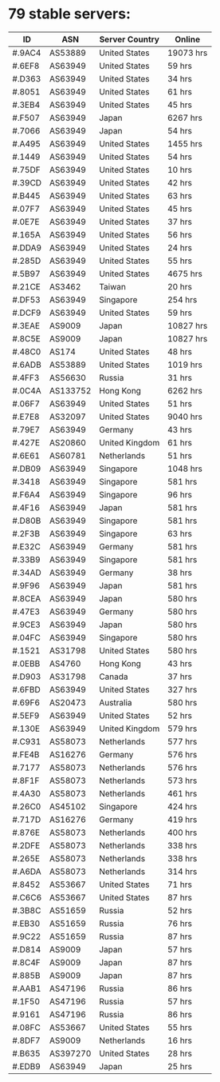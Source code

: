 # 79 stable servers:

| ID | ASN | Server Country | Online |
| ------ | ------ | ------ | ------ |
| #.9AC4 | AS53889 | United States | 19073 hrs |
| #.6EF8 | AS63949 | United States | 59 hrs |
| #.D363 | AS63949 | United States | 34 hrs |
| #.8051 | AS63949 | United States | 61 hrs |
| #.3EB4 | AS63949 | United States | 45 hrs |
| #.F507 | AS63949 | Japan | 6267 hrs |
| #.7066 | AS63949 | Japan | 54 hrs |
| #.A495 | AS63949 | United States | 1455 hrs |
| #.1449 | AS63949 | United States | 54 hrs |
| #.75DF | AS63949 | United States | 10 hrs |
| #.39CD | AS63949 | United States | 42 hrs |
| #.B445 | AS63949 | United States | 63 hrs |
| #.07F7 | AS63949 | United States | 45 hrs |
| #.0E7E | AS63949 | United States | 37 hrs |
| #.165A | AS63949 | United States | 56 hrs |
| #.DDA9 | AS63949 | United States | 24 hrs |
| #.285D | AS63949 | United States | 55 hrs |
| #.5B97 | AS63949 | United States | 4675 hrs |
| #.21CE | AS3462 | Taiwan | 20 hrs |
| #.DF53 | AS63949 | Singapore | 254 hrs |
| #.DCF9 | AS63949 | United States | 59 hrs |
| #.3EAE | AS9009 | Japan | 10827 hrs |
| #.8C5E | AS9009 | Japan | 10827 hrs |
| #.48C0 | AS174 | United States | 48 hrs |
| #.6ADB | AS53889 | United States | 1019 hrs |
| #.4FF3 | AS56630 | Russia | 31 hrs |
| #.0C4A | AS133752 | Hong Kong | 6262 hrs |
| #.06F7 | AS63949 | United States | 51 hrs |
| #.E7E8 | AS32097 | United States | 9040 hrs |
| #.79E7 | AS63949 | Germany | 43 hrs |
| #.427E | AS20860 | United Kingdom | 61 hrs |
| #.6E61 | AS60781 | Netherlands | 51 hrs |
| #.DB09 | AS63949 | Singapore | 1048 hrs |
| #.3418 | AS63949 | Singapore | 581 hrs |
| #.F6A4 | AS63949 | Singapore | 96 hrs |
| #.4F16 | AS63949 | Japan | 581 hrs |
| #.D80B | AS63949 | Singapore | 581 hrs |
| #.2F3B | AS63949 | Singapore | 63 hrs |
| #.E32C | AS63949 | Germany | 581 hrs |
| #.33B9 | AS63949 | Singapore | 581 hrs |
| #.34AD | AS63949 | Germany | 38 hrs |
| #.9F96 | AS63949 | Japan | 581 hrs |
| #.8CEA | AS63949 | Japan | 580 hrs |
| #.47E3 | AS63949 | Germany | 580 hrs |
| #.9CE3 | AS63949 | Japan | 580 hrs |
| #.04FC | AS63949 | Singapore | 580 hrs |
| #.1521 | AS31798 | United States | 580 hrs |
| #.0EBB | AS4760 | Hong Kong | 43 hrs |
| #.D903 | AS31798 | Canada | 37 hrs |
| #.6FBD | AS63949 | United States | 327 hrs |
| #.69F6 | AS20473 | Australia | 580 hrs |
| #.5EF9 | AS63949 | United States | 52 hrs |
| #.130E | AS63949 | United Kingdom | 579 hrs |
| #.C931 | AS58073 | Netherlands | 577 hrs |
| #.FE4B | AS16276 | Germany | 576 hrs |
| #.7177 | AS58073 | Netherlands | 576 hrs |
| #.8F1F | AS58073 | Netherlands | 573 hrs |
| #.4A30 | AS58073 | Netherlands | 461 hrs |
| #.26C0 | AS45102 | Singapore | 424 hrs |
| #.717D | AS16276 | Germany | 419 hrs |
| #.876E | AS58073 | Netherlands | 400 hrs |
| #.2DFE | AS58073 | Netherlands | 338 hrs |
| #.265E | AS58073 | Netherlands | 338 hrs |
| #.A6DA | AS58073 | Netherlands | 314 hrs |
| #.8452 | AS53667 | United States | 71 hrs |
| #.C6C6 | AS53667 | United States | 87 hrs |
| #.3B8C | AS51659 | Russia | 52 hrs |
| #.EB30 | AS51659 | Russia | 76 hrs |
| #.9C22 | AS51659 | Russia | 87 hrs |
| #.D814 | AS9009 | Japan | 57 hrs |
| #.8C4F | AS9009 | Japan | 87 hrs |
| #.885B | AS9009 | Japan | 87 hrs |
| #.AAB1 | AS47196 | Russia | 86 hrs |
| #.1F50 | AS47196 | Russia | 57 hrs |
| #.9161 | AS47196 | Russia | 86 hrs |
| #.08FC | AS53667 | United States | 55 hrs |
| #.8DF7 | AS9009 | Netherlands | 16 hrs |
| #.B635 | AS397270 | United States | 28 hrs |
| #.EDB9 | AS63949 | Japan | 25 hrs |

